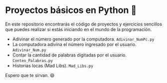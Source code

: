 # Proyectos básicos en Python :snake:
En este repositorio encontrarás el código de proyectos y ejercicios sencillos que puedes realizar si estás iniciando en el mundo de la programación. 

- Adivinar el número generado por la computadora. ```Adivinar_NumPc.py```
- La computadora adivina el número ingresado por el usuario. ```Adivinar_Num.py```
- Contar la cantidad de palabras digitadas por el usuario. ```Conteo_Palabras.py```
- Historias locas (Mad Libs). ```Mad_Libs.py```

Espero que te sirvan. 😄
